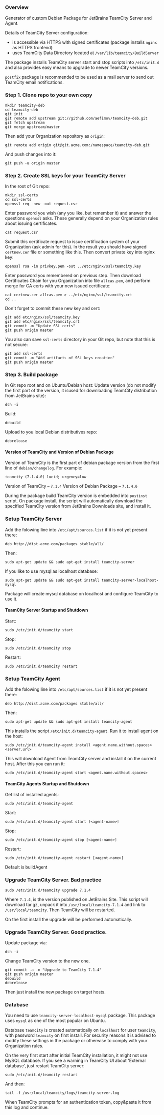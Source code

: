 ### Overview
Generator of custom Debian Package for JetBrains TeamCity Server and Agent.

Details of TeamCity Server configuration:
- is accessible via HTTPS with signed certificates (package installs `nginx` as HTTPS frontend)
- uses TeamCity Data Directory located at `/var/lib/teamcity/BuildServer`

The package installs TeamCity server start and stop scripts into 
`/etc/init.d` and also provides easy means to upgrade to newer TeamCity versions.

`postfix` package is recommended to be used as a mail server to send out TeamCity email notifications.

### Step 1. Clone repo to your own copy
```
mkdir teamcity-deb
cd teamcity-deb
git init
git remote add upstream git://github.com/aefimov/teamcity-deb.git
git fetch upstream
git merge upstream/master
```
Then add your Organization repository as `origin`:
```
git remote add origin git@git.acme.com:/namespace/teamcity-deb.git
```
And push changes into it:
```
git push -u origin master
```

### Step 2. Create SSL keys for your TeamCity Server
In the root of Git repo:
```
mkdir ssl-certs
cd ssl-certs
openssl req -new -out request.csr
```
Enter password you wish (any you like, but remember it) and answer the questions
`openssl` asks. These generally depend on your Organization rules about issuing
certificates.
```
cat request.csr
```
Submit this certificate request to issue certification system of
your Organization (ask admin for this). In the result you should have signed
`certnew.cer` file or something like this.
Then convert private key into nginx key:
```
openssl rsa -in privkey.pem -out ../etc/nginx/ssl/teamcity.key
```
Enter password you remembered on previous step.
Then download Certificates Chain for you Organization into file `allcas.pem`,
and perform merge for CA certs with your new issued certificate:
```
cat certnew.cer allcas.pem > ../etc/nginx/ssl/teamcity.crt
cd ..
```
Don't forget to commit these new key and cert:
```
git add etc/nginx/ssl/teamcity.key
git add etc/nginx/ssl/teamcity.crt
git commit -m "Update SSL certs"
git push origin master
```
You also can save `ssl-certs` directory in your Git repo, but note that this is
not secure:
```
git add ssl-certs
git commit -m "Add artifacts of SSL keys creation"
git push origin master
```

### Step 3. Build package
In Git repo root and on Ubuntu/Debian host:
Update version (do not modify the first part of the version, it isused for downloading
TeamCity distribution from JetBrains site):
```
dch -i
```
Build:
```
debuild
```
Upload to you local Debian distributives repo:
```
debrelease
```
#### Version of TeamCity and Version of Debian Package
Version of TeamCity is the first part of debian package version from the first line of
`debian/changelog`. For example:
```
teamcity (7.1.4.0) lucid; urgency=low
```
Version of TeamCity – `7.1.4`
Version of Debian Package – `7.1.4.0`

During the package build TeamCity version is embedded into `postinst` script.
On package install, the script will automatically download the specified 
TeamCity version from JetBrains Downloads site, and install it.

### Setup TeamCity Server
Add the folowing line into ```/etc/apt/sources.list``` if it is not yet present there:
```
deb http://dist.acme.com/packages stable/all/
```
Then:
```
sudo apt-get update && sudo apt-get install teamcity-server
```
If you like to use mysql as localhost database:
```
sudo apt-get update && sudo apt-get install teamcity-server-localhost-mysql
```
Package will create mysql database on localhost and configure TeamCity to use it.

#### TeamCity Server Startup and Shutdown
Start:
```
sudo /etc/init.d/teamcity start
```
Stop:
```
sudo /etc/init.d/teamcity stop
```
Restart:
```
sudo /etc/init.d/teamcity restart
```

### Setup TeamCity Agent
Add the folowing line into ```/etc/apt/sources.list``` if it is not yet present there:
```
deb http://dist.acme.com/packages stable/all/
```
Then:
```
sudo apt-get update && sudo apt-get install teamcity-agent
```
This installs the script `/etc/init.d/teamcity-agent`.
Run it to install agent on the host:
```
sudo /etc/init.d/teamcity-agent install <agent.name.without.spaces> <server.url>
```
This will download Agent from TeamCity server and install it on the current host. After
this you can run it:
```
sudo /etc/init.d/teamcity-agent start <agent.name.without.spaces>
```

#### TeamCity Agents Startup and Shutdown
Get list of installed agents:
```
sudo /etc/init.d/teamcity-agent
```

Start:
```
sudo /etc/init.d/teamcity-agent start [<agent-name>]
```
Stop:
```
sudo /etc/init.d/teamcity-agent stop [<agent-name>]
```
Restart:
```
sudo /etc/init.d/teamcity-agent restart [<agent-name>]
```

Default <agent-name> is buildAgent

### Upgrade TeamCity Server. Bad practice
```
sudo /etc/init.d/teamcity upgrade 7.1.4
```
Where ```7.1.4```, is the version published on JetBrains Site. This script will
download tar.gz, unpack it into `/usr/local/teamcity-7.1.4` and link to
`/usr/local/teamcity`. Then TeamCity will be restarted.

On the first install the upgrade will be performed automatically.

### Upgrade TeamCity Server. Good practice.
Update package via:
```
dch -i
```
Change TeamCity version to the new one.
```
git commit -a -m "Upgrade to TeamCity 7.1.4"
git push origin master
debuild
debrelease
```
Then just install the new package on target hosts.

### Database

You need to use `teamcity-server-localhost-mysql` package.
This package uses `mysql` as one of the most popular on Ubuntu.

Database `teamcity` is created automatically on `localhost` for user `teamcity`, with
password `teamcity` on first install. For security reasons it is advised to modify 
these settings in the package or otherwise to comply with your Organization rules.

On the very first start after initial TeamCity installation, it might not use 
MySQL database. If you see a warning in TeamCity UI about 'External database',
just restart TeamCity server:
```
sudo /etc/init.d/teamcity restart
```
And then:
```
tail -f /usr/local/teamcity/logs/teamcity-server.log
```
When TeamCity prompts for an authentication token, copy&paste it from this log and continue.
